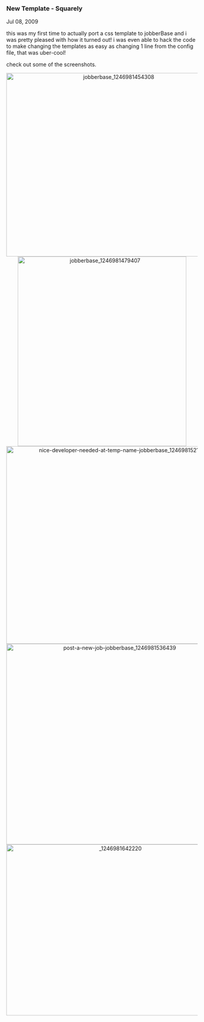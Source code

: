 ### New Template - Squarely

Jul 08, 2009

this was my first time to actually port a css template to jobberBase and i was pretty pleased with how it turned out! i was even able to hack the code to make changing the templates as easy as changing 1 line from the config file, that was uber-cool!

check out some of the screenshots.


<div align="center">
<img alt="jobberbase_1246981454308" class="alignnone size-full wp-image-580" height="484" src="http://www.redjumpsuit.net/wp-content/uploads/2009/07/jobberbase_1246981454308.png" title="jobberbase_1246981454308" width="576"/>
</div>

<div align="center">
<img alt="jobberbase_1246981479407" class="alignnone size-full wp-image-581" height="500" src="http://www.redjumpsuit.net/wp-content/uploads/2009/07/jobberbase_1246981479407.png" title="jobberbase_1246981479407" width="444"/>
</div>

<div align="center">
<img alt="nice-developer-needed-at-temp-name-jobberbase_1246981521355" class="alignnone size-full wp-image-582" height="521" src="http://www.redjumpsuit.net/wp-content/uploads/2009/07/nice-developer-needed-at-temp-name-jobberbase_1246981521355.png" title="nice-developer-needed-at-temp-name-jobberbase_1246981521355" width="602"/>
</div>

<div align="center">
<img alt="post-a-new-job-jobberbase_1246981536439" class="alignnone size-full wp-image-583" height="529" src="http://www.redjumpsuit.net/wp-content/uploads/2009/07/post-a-new-job-jobberbase_1246981536439.png" title="post-a-new-job-jobberbase_1246981536439" width="581"/>
</div>

<div align="center">
<img alt="_1246981642220" class="alignnone size-full wp-image-577" height="451" src="http://www.redjumpsuit.net/wp-content/uploads/2009/07/_1246981642220.png" title="_1246981642220" width="585"/>
</div>